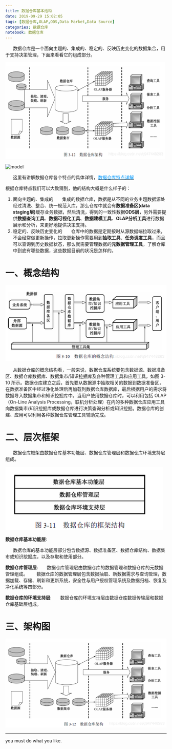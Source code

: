 ```yaml
---
title: 数据仓库基本结构
date: 2019-09-29 15:02:05
tags: [数据仓库,OLAP,ODS,Data Market,Data Source]
categories: 数据仓库
notebook: 数据仓库
---
```


&nbsp;&nbsp;&nbsp;&nbsp;&nbsp;&nbsp;数据仓库是一个面向主题的、集成的、稳定的、反映历史变化的数据集合，用于支持决策管理，下面来看看它的组成部分。

<img src="数据仓库基本结构/detail_model.png" width="500" height="300"/>

![model]()

<!-- more -->

&nbsp;&nbsp;&nbsp;&nbsp;&nbsp;&nbsp;这里有讲解数据仓库各个特点的具体详情，<a>[<font color=#0099ff>数据仓库特点详解</font>](http://wetech.top/2019/09/17/%E6%95%B0%E6%8D%AE%E5%BA%93%E3%80%81%E6%95%B0%E6%8D%AE%E4%BB%93%E5%BA%93%E3%80%81%E6%95%B0%E6%8D%AE%E9%9B%86%E5%B8%82%E7%9A%84%E5%8C%BA%E5%88%AB%E4%B8%8E%E8%81%94%E7%B3%BB/)</a>

根据仓库特点我们可以大致猜到，他的结构大概是什么样子的：

1. 面向主题的、集成的
&nbsp;&nbsp;&nbsp;&nbsp;&nbsp;&nbsp;集成的数据仓库，数据是从不同的业务主题数据源处经过清洗、整合、统一规范入库，那么仓库中就会有<b>数据准备区(data staging层)</b>缓存业务数据，然后清洗，得到的一致性数据<b>ODS层</b>，另外需要提供<b>数据查询工具</b>、<b>数据可视化工具</b>、<b>数据建模工具</b>、<b>OLAP分析工具</b>进行数据展示和分析，来更好地提供决策支持。
2. 稳定的、反映历史变化的
&nbsp;&nbsp;&nbsp;&nbsp;&nbsp;&nbsp;仓库中的数据是定期按时从源数据端拉取过来，不会经常做更新操作，拉取更新操作需要用到<b>抽取工具</b>、<b>任务调度工具</b>，而且可以查询到历史数据状态，那么就需要管理数据的<b>元数据管理工具</b>，了解仓库中到底有哪些数据，这些数据目前的状况是怎样的。

# 一、概念结构

![simple_model](数据仓库基本结构/simple_model.png)

&nbsp;&nbsp;&nbsp;&nbsp;&nbsp;&nbsp;从数据仓库的概念结构看，一般来说，数据仓库系统要包含数据源、数据准备区、数据仓库数据库、数据集市/知识挖掘库及各种管理工具和应用工具，如图 3-10 所示。数据仓库建立之后，首先要从数据源中抽取相关的数据到数据准备区，在数据准备区中经过净化处理后再加载到数据仓库数据库，最后根据用户的需求将数据导入数据集市和知识挖掘库中。当用户使用数据仓库时，可以利用包括 OLAP（On-Line Analysis Processing，联机分析处理）在内的多种数据仓库应用工具向数据集市/知识挖掘库或数据仓库进行决策查询分析或知识挖掘。数据仓库的创建、应用可以利用各种数据仓库管理工具辅助完成。

# 二、层次框架

&nbsp;&nbsp;&nbsp;&nbsp;&nbsp;&nbsp;数据仓库框架由数据仓库基本功能层、数据仓库管理层和数据仓库环境支持层组成。

![level](数据仓库基本结构/level.png)

<b>数据仓库基本功能层</b>:

&nbsp;&nbsp;&nbsp;&nbsp;&nbsp;&nbsp;数据仓库的基本功能层部分包含数据源、数据准备区、数据仓库结构、数据集市或知识挖掘库，以及存取和使用部分。

<b>数据仓库管理层</b>:
&nbsp;&nbsp;&nbsp;&nbsp;&nbsp;&nbsp;数据仓库管理层由数据仓库的数据管理和数据仓库的元数据管理组成。
&nbsp;&nbsp;&nbsp;&nbsp;&nbsp;&nbsp;数据仓库的数据管理层包含数据抽取、新数据需求与查询管理，数据加载、存储、刷新和更新系统，安全性与用户授权管理系统及数据归档、恢复及净化系统等四部分。

<b>数据仓库的环境支持层</b>:
&nbsp;&nbsp;&nbsp;&nbsp;&nbsp;&nbsp;数据仓库的环境支持层由数据仓库数据传输层和数据仓库基础层组成。

# 三、架构图

![detail_model](数据仓库基本结构/detail_model.png)


- - -
you must do what you like.